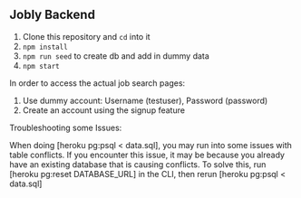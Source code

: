 ## Jobly Backend

1.  Clone this repository and `cd` into it
2.  `npm install`
3.  `npm run seed` to create db and add in dummy data
4.  `npm start`

In order to access the actual job search pages:
1.  Use dummy account: Username (testuser), Password (password)
2.  Create an account using the signup feature

Troubleshooting some Issues:

When doing [heroku pg:psql < data.sql], you may run into some issues with table conflicts.
If you encounter this issue, it may be because you already have an existing database that is causing
conflicts. To solve this, run [heroku pg:reset DATABASE_URL] in the CLI, then rerun [heroku pg:psql < data.sql]
